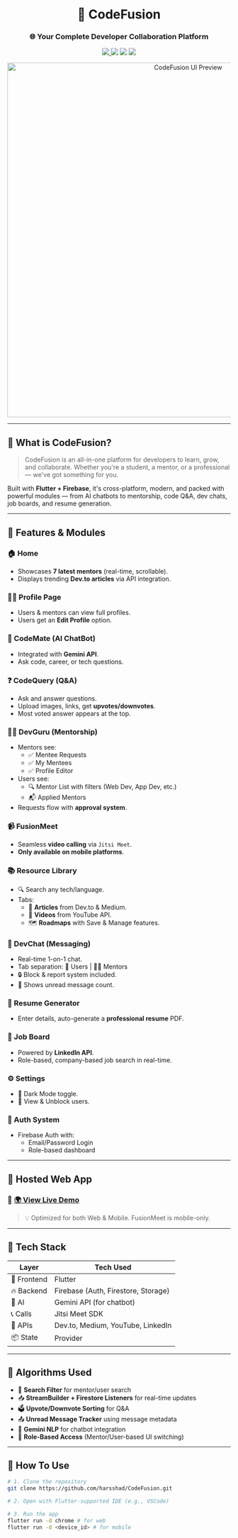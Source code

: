 <h1 align="center">🚀 CodeFusion</h1>
<h3 align="center">🌐 Your Complete Developer Collaboration Platform</h3>

<p align="center">
  <a href="https://codefusion-f6d69.web.app/" target="_blank">
    <img src="https://img.shields.io/badge/Live-Demo-success?style=flat-square&logo=vercel&color=brightgreen" />
  </a>
  <img src="https://img.shields.io/github/license/harsshad/CodeFusion?style=flat-square" />
  <img src="https://img.shields.io/github/stars/harsshad/CodeFusion?style=social" />
  <img src="https://img.shields.io/github/forks/harsshad/CodeFusion?style=social" />
</p>

<p align="center">
  <img src="https://github.com/harsshad/CodeFusion/assets/demo.gif" alt="CodeFusion UI Preview" width="800" />
</p>

---

## 🧠 What is CodeFusion?

> CodeFusion is an all-in-one platform for developers to learn, grow, and collaborate. Whether you're a student, a mentor, or a professional — we've got something for you.

Built with **Flutter + Firebase**, it's cross-platform, modern, and packed with powerful modules — from AI chatbots to mentorship, code Q&A, dev chats, job boards, and resume generation.

---

## 🌟 Features & Modules

### 🏠 Home
- Showcases **7 latest mentors** (real-time, scrollable).
- Displays trending **Dev.to articles** via API integration.

### 👨‍💻 Profile Page
- Users & mentors can view full profiles.
- Users get an **Edit Profile** option.

### 🤖 CodeMate (AI ChatBot)
- Integrated with **Gemini API**.
- Ask code, career, or tech questions.

### ❓ CodeQuery (Q&A)
- Ask and answer questions.
- Upload images, links, get **upvotes/downvotes**.
- Most voted answer appears at the top.

### 🧑‍🏫 DevGuru (Mentorship)
- Mentors see:
  - ✅ Mentee Requests
  - ✅ My Mentees
  - ✅ Profile Editor
- Users see:
  - 🔍 Mentor List with filters (Web Dev, App Dev, etc.)
  - 📬 Applied Mentors
- Requests flow with **approval system**.

### 📹 FusionMeet
- Seamless **video calling** via `Jitsi Meet`.
- **Only available on mobile platforms**.

### 📚 Resource Library
- 🔍 Search any tech/language.
- Tabs:
  - 📄 **Articles** from Dev.to & Medium.
  - 🎥 **Videos** from YouTube API.
  - 🗺️ **Roadmaps** with Save & Manage features.

### 💬 DevChat (Messaging)
- Real-time 1-on-1 chat.
- Tab separation: 🧑 Users | 🧑‍🏫 Mentors
- 🔒 Block & report system included.
- 🔴 Shows unread message count.

### 📄 Resume Generator
- Enter details, auto-generate a **professional resume** PDF.

### 💼 Job Board
- Powered by **LinkedIn API**.
- Role-based, company-based job search in real-time.

### ⚙️ Settings
- 🌙 Dark Mode toggle.
- 👥 View & Unblock users.

### 🔐 Auth System
- Firebase Auth with:
  - Email/Password Login
  - Role-based dashboard

---

## 📲 Hosted Web App

### 🔗 [🌍 View Live Demo](https://codefusion-f6d69.web.app/)

> 💡 Optimized for both Web & Mobile. FusionMeet is mobile-only.

---

## 🔧 Tech Stack

| Layer       | Tech Used                         |
|-------------|-----------------------------------|
| 📱 Frontend | Flutter                           |
| 🔥 Backend  | Firebase (Auth, Firestore, Storage) |
| 🤖 AI       | Gemini API (for chatbot)          |
| 📞 Calls     | Jitsi Meet SDK                    |
| 📡 APIs     | Dev.to, Medium, YouTube, LinkedIn |
| 📦 State    | Provider                          |

---

## 🧪 Algorithms Used

- 🔎 **Search Filter** for mentor/user search
- 📥 **StreamBuilder + Firestore Listeners** for real-time updates
- 🗳️ **Upvote/Downvote Sorting** for Q&A
- 📤 **Unread Message Tracker** using message metadata
- 🧠 **Gemini NLP** for chatbot integration
- 🧮 **Role-Based Access** (Mentor/User-based UI switching)

---

## 🚀 How To Use

```bash
# 1. Clone the repository
git clone https://github.com/harsshad/CodeFusion.git

# 2. Open with Flutter-supported IDE (e.g., VSCode)

# 3. Run the app
flutter run -d chrome # for web
flutter run -d <device_id> # for mobile

